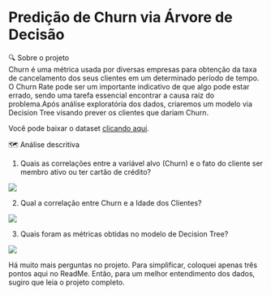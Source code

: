 # Predição de Churn via Árvore de Decisão 

🔍 Sobre o projeto <br> 
Churn é uma métrica usada por diversas empresas para obtenção da taxa de cancelamento dos seus clientes em um determinado período de tempo. O Churn Rate pode ser um importante indicativo de que algo pode estar errado, sendo uma tarefa essencial encontrar a causa raiz do problema.Após análise exploratória dos dados, criaremos um modelo via Decision Tree visando prever os clientes que dariam Churn.

Você pode baixar o dataset <a href="https://www.kaggle.com/datasets/nelgiriyewithana/global-youtube-statistics-2023/data](https://www.kaggle.com/datasets/cybersimar08/binary-classification-of-bank-churn-synthetic-data" target="_blank">clicando aqui</a>.

🗺️ Análise descritiva <br>

1. Quais as correlações entre a variável alvo (Churn) e o fato do cliente ser membro ativo ou ter cartão de crédito?
<img src="https://i.ibb.co/5hKHVzw/churn-1.png">

2. Qual a correlação entre Churn e a Idade dos Clientes? 
<img src="https://i.ibb.co/hM0PgWV/churn-3.png">

3. Quais foram as métricas obtidas no modelo de Decision Tree? <br>
<img src="https://i.ibb.co/THHj5YP/carbon-5.png">

Há muito mais perguntas no projeto. Para simplificar, coloquei apenas três pontos aqui no ReadMe. Então, para um melhor entendimento dos dados, sugiro que leia o projeto completo.

